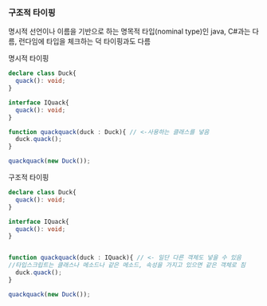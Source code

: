 
### 구조적 타이핑

명시적 선언이나 이름을 기반으로 하는 명목적 타입(nominal type)인 java, C#과는 다름, 런다임에 타입을 체크하는 덕 타이핑과도 다름


명시적 타이핑
```ts
declare class Duck{
  quack(): void;
}

interface IQuack{
  quack(): void;
}

function quackquack(duck : Duck){ // <-사용하는 클래스를 넣음
  duck.quack();
}

quackquack(new Duck());

```


구조적 타이핑
```ts
declare class Duck{
  quack(): void;
}

interface IQuack{
  quack(): void;
}


function quackquack(duck : IQuack){ // <- 일단 다른 객체도 넣을 수 있음
//타입스크립트는 클래스나 메소드나 같은 메소드, 속성을 가지고 있으면 같은 객체로 침
  duck.quack();
}

quackquack(new Duck());

```
